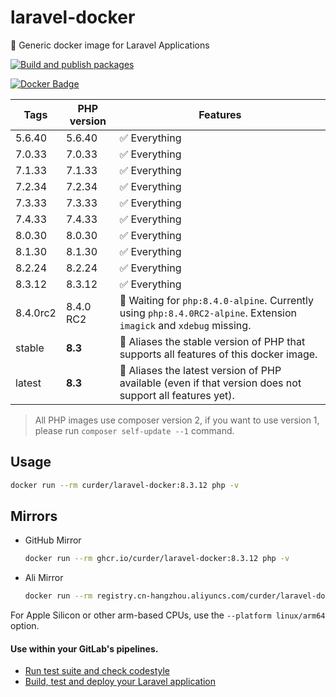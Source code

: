 # laravel-docker

🐳 Generic docker image for Laravel Applications

[![Build and publish packages](https://github.com/curder/laravel-docker/actions/workflows/packages.yml/badge.svg?branch=master)](https://github.com/curder/laravel-docker/actions/workflows/packages.yml)

[![Docker Badge](https://img.shields.io/docker/pulls/curder/laravel-docker)](https://hub.docker.com/r/curder/laravel-docker/)

| Tags     | PHP version | Features                                                                                                            |
|----------|-------------|---------------------------------------------------------------------------------------------------------------------|
| 5.6.40   | 5.6.40      | ✅ Everything                                                                                                        |
| 7.0.33   | 7.0.33      | ✅ Everything                                                                                                        |
| 7.1.33   | 7.1.33      | ✅ Everything                                                                                                        |
| 7.2.34   | 7.2.34      | ✅ Everything                                                                                                        |
| 7.3.33   | 7.3.33      | ✅ Everything                                                                                                        |
| 7.4.33   | 7.4.33      | ✅ Everything                                                                                                        |
| 8.0.30   | 8.0.30      | ✅ Everything                                                                                                        |
| 8.1.30   | 8.1.30      | ✅ Everything                                                                                                        |
| 8.2.24   | 8.2.24      | ✅ Everything                                                                                                        |
| 8.3.12   | 8.3.12      | ✅ Everything                                                                                                        |
| 8.4.0rc2 | 8.4.0 RC2   | 🚧 Waiting for `php:8.4.0-alpine`. Currently using `php:8.4.0RC2-alpine`. Extension `imagick` and `xdebug` missing. |
| stable   | **8.3**     | 🔗 Aliases the stable version of PHP that supports all features of this docker image.                               |
| latest   | **8.3**     | 🔗 Aliases the latest version of PHP available (even if that version does not support all features yet).            |                            

> All PHP images use composer version 2, if you want to use version 1, please run `composer self-update --1` command.

## Usage

```bash
docker run --rm curder/laravel-docker:8.3.12 php -v
```

## Mirrors


- GitHub Mirror

    ```bash
    docker run --rm ghcr.io/curder/laravel-docker:8.3.12 php -v
    ```

- Ali Mirror

    ```bash
    docker run --rm registry.cn-hangzhou.aliyuncs.com/curder/laravel-docker:8.3.12 php -v
    ```

For Apple Silicon or other arm-based CPUs, use the `--platform linux/arm64` option.

#### Use within your GitLab's pipelines.

* [Run test suite and check codestyle](http://lorisleiva.com/using-gitlabs-pipeline-with-laravel/)
* [Build, test and deploy your Laravel application](http://lorisleiva.com/laravel-deployment-using-gitlab-pipelines/)
